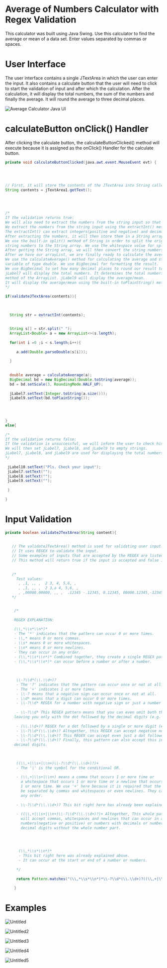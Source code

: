 # Average of Numbers Calculator with Regex Validation
This calculator was built using Java Swing. Use this calculator to find the average or mean of a data set. Enter values separated by commas or spaces.



# User Interface
The user interface contains a single JTextArea in which the user can enter the input. It also contains a calculate button that the user will need to click to start the validation of input and after which the calculation. After the calculation, it will display the total numbers, the sum of the numbers and finally the average. It will round the average to three decimal places.

![Average Calculator Java UI](https://user-images.githubusercontent.com/86467782/130778857-f845f2df-b323-4910-8f50-3db364a4f439.png)



# calculateButton onClick() Handler
After clicking the calculate button, the calculateButtonClicked() method will execute because it is assigned as the onClick() Handler for the calculate button.

```java
private void calculateButtonClicked(java.awt.event.MouseEvent evt) {
        
		
		
		
// First, it will store the contents of the JTextArea into String called 'contents'.
String contents = jTextArea1.getText();
        
		
		
	
/*
If the validation returns true:
We will also need to extract the numbers from the string input so that we can perform calculation on them. 
We extract the numbers from the string input using the extractInt() method which we will explain later. 
The extractInt() can extract integers(positive and negative) and decimals. 
After extracting the numbers, it will then store them in a String array.
We use the built-in split() method of String in order to split the original input further and store each individual 
string numbers to the String array. We use the whitespace value for splitting the input string into array. 
After getting the String array, we will then convert the string numbers into double and store them in an arrayList. 
After we have our arrayList, we are finally ready to calculate the average/mean. 
We use the calculateAverage() method for calculating the average and storing the result in the 'average' 
variable of type double. We use BigDecimal for formatting the result. 
We use BigDecimal to set how many decimal places to round our result to and to also set the RoundingMode. 
jLabel7 will display the total numbers. It determines the total numbers of the input using the built-in size() 
method of the ArrayList. jLabel9 will display the average/mean. 
It will display the average/mean using the built-in toPlainString() method of the BigDecimal.
*/
		
if(validateJTextArea(contents)){
        
            
            
  String str = extractInt(contents);
            
            
  String s[] = str.split(" ");
  ArrayList<Double> a = new ArrayList<>(s.length);
            
  for(int i =0 ;i < s.length;i++){
            
     a.add(Double.parseDouble(s[i]));
                
  }
            
            
  double average = calculateAverage(a);
  BigDecimal bd = new BigDecimal(Double.toString(average));
  bd = bd.setScale(3, RoundingMode.HALF_UP);
            
  jLabel7.setText(Integer.toString(a.size()));
  jLabel9.setText(bd.toPlainString());
                    


            
}
else{
        
/*
If the validation returns false:
If the validation is unsuccessful, we will inform the user to check his input. We show that warning using jLabel10. 
We will then set jLabel7, jLabel8, and jLabel9 to empty strings. 
jLabel7, jLabel8, and jLabel9 are used for displaying the total numbers, the sum, and the average respectively.
*/
		
 jLabel10.setText("Pls. Check your input");
 jLabel7.setText("");
 jLabel8.setText("");
 jLabel9.setText("");
            
 }
        
}
```



# Input Validation

```java
private boolean validateJTextArea(String content){
    
        
   // The validateJTextArea() method is used for validating user input. 
   // It uses REGEX to validate the input.
   // Some examples of inputs that are accepted by the REGEX are listed below.
   // This method will return true if the input is accepted and false if it isn't.
		
		
   /*
     Test values:
      , ,1, ,, ,  2 3, 4, 5,6, ,
      , ,1, ,, ,  2 3,a 4, 5,6, ,
      , ,00000.00000, ,, ,  .12345 -.12345, 0.12345, 00000.12345,-12345.12345, ,-12,345.12345 , ,123123123.12345, ,, ,  12345.12345  1000, 1000, ,-50,-50.12345
   */


    /*
			
    REGEX EXPLANATION:
			
    (\\,*\\s*\\n*)*
    - The '*' indicates that the pattern can occur 0 or more times.
    - \\,* means 0 or more commas.
    - \\s* means 0 or more whitespaces.
    - \\n* means 0 or more newlines.
    - They can occur in any order.
    - (\\,*\\s*\\n*)* Combined together, they create a single REGEX pattern that can occur 0 or more times.
    - (\\,*\\s*\\n*)* can occur before a number or after a number.
			
			
			
     \\-?\\d*(\\.\\d+)?
     - The '?' indicates that the pattern can occur once or not at all. 
     - The '+' indicates 1 or more times.
     - \\-? means that a negative sign can occur once or not at all.
     - \\d* means that a digit can occur 0 or more times.
     - \\-?\\d* REGEX for a number with negative sign or just a number without the negative sign.
			
     - \\-?\\d* This REGEX pattern means that you can even omit both the negative sign and the number 
	leaving you only with the dot followed by the decimal digits (e.g. .12345)
			   
     - (\\.\\d+)? REGEX for a dot followed by a single or more digit (e.g. .12345). This whole pattern can occur once or not at all.
     - \\-?\\d*(\\.\\d+)? Altogether, this REGEX can accept negative numbers and decimal numbers.
     - \\-?\\d*(\\.\\d+)? This REGEX can accept even just a dot followed by decimal numbers without the whole number part.
     - \\-?\\d*(\\.\\d+)? Finally, this pattern can also accept this input '-.12345'. A negative sign followed by a dot and the 
	decimal digits.
			
			
			
     ((\\,+|\\s+|\\n+)\\-?\\d*(\\.\\d+)?)+
     - The '|' is the symbol for the conditional OR.
     
     - (\\,+|\\s+|\\n+) means a comma that occurs 1 or more time or
       a whitespace that occurs 1 or more time or a newline that occurs 
       1 or more time. We use '+' here because it is required that the numbers 
       be separated by commas and whitespaces or even newlines. They can occur in 
       any order.
			  
     - \\-?\\d*(\\.\\d+)? This bit right here has already been explained above.
			
     - ((\\,+|\\s+|\\n+)\\-?\\d*(\\.\\d+)?)+ Altogether, This whole pattern 
       will accept commas, whitespaces and newlines that can occur in any order followed by 
       numbers(negative or positive) or numbers with decimals or numbers with only a dot followed by 
       decimal digits without the whole number part.
			  
			  
			  
			  
      (\\,*\\s*\\n*)*
      - This bit right here was already explained above.
      - It can occur at the start or end of a number or numbers.
			  
     */
        
     return Pattern.matches("(\\,*\\s*\\n*)*\\-?\\d*(\\.\\d+)?((\\,+|\\s+|\\n+)\\-?\\d*(\\.\\d+)?)+(\\,*\\s*\\n*)*", content);
        
    }
```



# Examples

![Untitled](https://user-images.githubusercontent.com/86467782/130931408-c37c39a5-2abc-4f53-b2fa-6a07984868d0.png)

![Untitled2](https://user-images.githubusercontent.com/86467782/130931526-fc6ee5d2-3154-411b-b93d-3852e2ad6b7d.png)

![Untitled3](https://user-images.githubusercontent.com/86467782/130931684-836e7499-11ef-440d-b8ae-8cec6766a0e5.png)

![Untitled4](https://user-images.githubusercontent.com/86467782/130931797-b5b6198d-019d-40ba-ac19-bcb4779245b7.png)

![Untitled5](https://user-images.githubusercontent.com/86467782/130931930-1f0b6345-4ba0-4455-af29-c6807b8aadc4.png)

